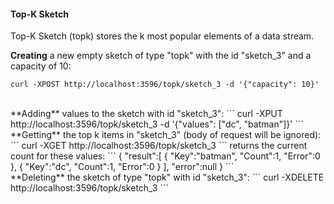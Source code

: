 #### Top-K Sketch
Top-K Sketch (topk) stores the k most popular elements of a data stream.

**Creating** a new empty sketch of type "topk" with the id "sketch_3" and a capacity of 10:
```
curl -XPOST http://localhost:3596/topk/sketch_3 -d '{"capacity": 10}'
```
<br>
**Adding** values to the sketch with id "sketch_3": 
```
curl -XPUT http://localhost:3596/topk/sketch_3 -d '{"values": ["dc", "batman"]}'
```
<br>
**Getting** the top k items in "sketch_3" (body of request will be ignored):
```
curl -XGET http://localhost:3596/topk/sketch_3
```
returns the current count for these values:
```
{  
  "result":[  
    {  
      "Key":"batman",
      "Count":1,
      "Error":0
    },
    {  
      "Key":"dc",
      "Count":1,
      "Error":0
    }
  ],
  "error":null
}
```
<br>
**Deleting** the sketch of type "topk" with id "sketch_3":
```
curl -XDELETE http://localhost:3596/topk/sketch_3
```
